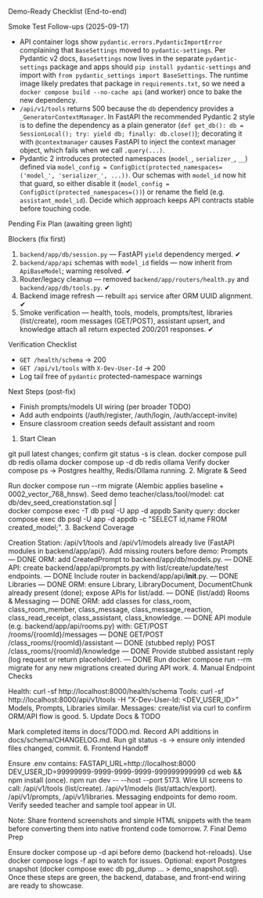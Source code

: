 Demo-Ready Checklist (End-to-end)

Smoke Test Follow-ups (2025-09-17)

- API container logs show `pydantic.errors.PydanticImportError` complaining that `BaseSettings` moved to `pydantic-settings`. Per Pydantic v2 docs, `BaseSettings` now lives in the separate `pydantic-settings` package and apps should `pip install pydantic-settings` and import with `from pydantic_settings import BaseSettings`. The runtime image likely predates that package in `requirements.txt`, so we need a `docker compose build --no-cache api` (and worker) once to bake the new dependency.
- `/api/v1/tools` returns 500 because the `db` dependency provides a `_GeneratorContextManager`. In FastAPI the recommended Pydantic 2 style is to define the dependency as a plain generator (`def get_db(): db = SessionLocal(); try: yield db; finally: db.close()`); decorating it with `@contextmanager` causes FastAPI to inject the context manager object, which fails when we call `.query(...)`.
- Pydantic 2 introduces protected namespaces (`model_`, `serializer_`, `__`) defined via `model_config = ConfigDict(protected_namespaces=('model_', 'serializer_', ...))`. Our schemas with `model_id` now hit that guard, so either disable it (`model_config = ConfigDict(protected_namespaces=())`) or rename the field (e.g. `assistant_model_id`). Decide which approach keeps API contracts stable before touching code.

Pending Fix Plan (awaiting green light)

Blockers (fix first)

1. `backend/app/db/session.py` — FastAPI `yield` dependency merged. ✔
2. `backend/app/api` schemas with `model_id` fields — now inherit from `ApiBaseModel`; warning resolved. ✔
3. Router/legacy cleanup — removed `backend/app/routers/health.py` and `backend/app/db/tools.py`. ✔
4. Backend image refresh — rebuilt `api` service after ORM UUID alignment. ✔
5. Smoke verification — health, tools, models, prompts/test, libraries (list/create), room messages (GET/POST), assistant upsert, and knowledge attach all return expected 200/201 responses. ✔

Verification Checklist

- `GET /health/schema` → 200
- `GET /api/v1/tools` with `X-Dev-User-Id` → 200
- Log tail free of `pydantic` protected-namespace warnings

Next Steps (post-fix)

- Finish prompts/models UI wiring (per broader TODO)
- Add auth endpoints (/auth/register, /auth/login, /auth/accept-invite)
- Ensure classroom creation seeds default assistant and room

1. Start Clean

git pull latest changes; confirm git status -s is clean.
docker compose pull db redis ollama
docker compose up -d db redis ollama
Verify docker compose ps → Postgres healthy, Redis/Ollama running.
2. Migrate & Seed

Run docker compose run --rm migrate (Alembic applies baseline + 0002_vector_768_hnsw).
Seed demo teacher/class/tool/model:
cat db/dev_seed_creationstation.sql | \
  docker compose exec -T db psql -U app -d appdb
Sanity query: docker compose exec db psql -U app -d appdb -c "SELECT id,name FROM created_model;".
3. Backend Coverage

Creation Station: /api/v1/tools and /api/v1/models already live (FastAPI modules in backend/app/api/).
Add missing routers before demo:
Prompts — DONE
ORM: add CreatedPrompt to backend/app/db/models.py. — DONE
API: create backend/app/api/prompts.py with list/create/update/test endpoints. — DONE
Include router in backend/app/api/__init__.py. — DONE
Libraries — DONE
ORM: ensure Library, LibraryDocument, DocumentChunk already present (done); expose APIs for list/add. — DONE (list/add)
Rooms & Messaging — DONE
ORM: add classes for class_room, class_room_member, class_message, class_message_reaction, class_read_receipt, class_assistant, class_knowledge. — DONE
API module (e.g. backend/app/api/rooms.py) with:
GET/POST /rooms/{roomId}/messages — DONE
GET/POST /class_rooms/{roomId}/assistant — DONE (stubbed reply)
POST /class_rooms/{roomId}/knowledge — DONE
Provide stubbed assistant reply (log request or return placeholder). — DONE
Run docker compose run --rm migrate for any new migrations created during API work.
4. Manual Endpoint Checks

Health: curl -sf http://localhost:8000/health/schema
Tools: curl -sf http://localhost:8000/api/v1/tools -H "X-Dev-User-Id: <DEV_USER_ID>"
Models, Prompts, Libraries similar.
Messages: create/list via curl to confirm ORM/API flow is good.
5. Update Docs & TODO

Mark completed items in docs/TODO.md.
Record API additions in docs/schema/CHANGELOG.md.
Run git status -s → ensure only intended files changed, commit.
6. Frontend Handoff

Ensure .env contains:
FASTAPI_URL=http://localhost:8000
DEV_USER_ID=99999999-9999-9999-9999-999999999999
cd web && npm install (once).
npm run dev -- --host --port 5173.
Wire UI screens to call:
/api/v1/tools (list/create).
/api/v1/models (list/attach/export).
/api/v1/prompts, /api/v1/libraries.
Messaging endpoints for demo room.
Verify seeded teacher and sample tool appear in UI.

Note: Share frontend screenshots and simple HTML snippets with the team before converting them into native frontend code tomorrow.
7. Final Demo Prep

Ensure docker compose up -d api before demo (backend hot-reloads).
Use docker compose logs -f api to watch for issues.
Optional: export Postgres snapshot (docker compose exec db pg_dump … > demo_snapshot.sql).
Once these steps are green, the backend, database, and front-end wiring are ready to showcase.
